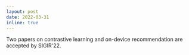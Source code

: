 ```yaml
---
layout: post
date: 2022-03-31
inline: true
---
```


Two papers on contrastive learning and on-device recommendation are accepted by SIGIR'22.